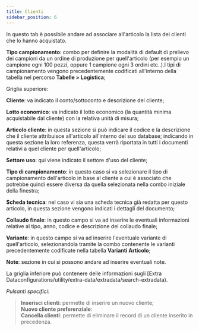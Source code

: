 ```yaml
---
title: Clienti
sidebar_position: 6
---
```


In questo tab è possibile andare ad associare all'articolo la lista dei clienti che lo hanno acquistato.

**Tipo campionamento**: combo per definire la modalità di default di prelievo dei campioni da un ordine di produzione per quell'articolo (per esempio un campione ogni 100 pezzi, oppure 1 campione ogni 3 ordini etc..).I tipi di campionamento vengono precedentemente codificati all'interno della tabella nel percorso **Tabelle > Logistica**;

Griglia superiore:

**Cliente**: va indicato il conto/sottoconto e descrizione del cliente;

**Lotto economico**: va indicato il lotto economico (la quantità minima acquistabile dal cliente) con la relativa unità di misura;

**Articolo cliente**: in questa sezione si può indicare il codice e la descrizione che il cliente attribuisce all'articolo all'interno del suo database; indicando in questa sezione la loro referenza, questa verrà riportata in tutti i documenti relativi a quel cliente per quell'articolo;

**Settore uso**: qui viene indicato il settore d'uso del cliente;

**Tipo di campionamento**: in questo caso si va selezionare il tipo di campionamento dell'articolo in base al cliente a cui è associato che potrebbe quindi essere diversa da quella selezionata nella combo iniziale della finestra; 

**Scheda tecnica**: nel caso vi sia una scheda tecnica già redatta per questo articolo, in questa sezione vengono indicati i dettagli del documento;

**Collaudo finale**: in questo campo si va ad inserire le eventuali informazioni relative al tipo, anno, codice e descrizione del collaudo finale;

**Variante**: in questo campo si va ad inserire l'eventuale variante di quell'articolo, selezionandola tramite la combo contenente le varianti precedentemente codificate nella tabella **Varianti Articolo**;

**Note**: sezione in cui si possono andare ad inserire eventuali note.

La griglia inferiore può contenere delle informazioni sugli [Extra Dataconfigurations/utility/extra-data/extradata/search-extradata).

*Pulsanti specifici*: 
> **Inserisci clienti**: permette di inserire un nuovo cliente;    
> **Nuovo cliente preferenziale**:     
> **Cancella clienti**: permette di eliminare il record di un cliente inserito in precedenza.
